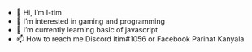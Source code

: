 - 👋 Hi, I’m I-tim
- 👀 I’m interested in gaming and programming
- 🌱 I’m currently learning basic of javascript
- 📫 How to reach me Discord Itim#1056 or Facebook Parinat Kanyala 

<!---
itimpk/itimpk is a ✨ special ✨ repository because its `README.md` (this file) appears on your GitHub profile.
You can click the Preview link to take a look at your changes.
--->
